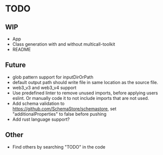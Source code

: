 # TODO

## WIP

- App
- Class generation with and without multicall-toolkit
- README

## Future

- glob pattern support for inputDirOrPath
- default output path should write file in same location as the source file.
- web3_v3 and web3_v4 support
- Use predefined linter to remove unused imports, before applying users eslint. Or manually code it to not include imports that are not used.
- Add schema validation to <https://github.com/SchemaStore/schemastore>, set "additionalProperties" to false before pushing
- Add rust language support?

## Other

- Find others by searching "TODO" in the code
